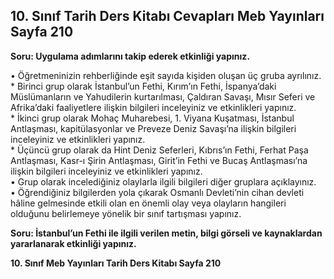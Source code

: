 ## 10. Sınıf Tarih Ders Kitabı Cevapları Meb Yayınları Sayfa 210

**Soru: Uygulama adımlarını takip ederek etkinliği yapınız.**

• Öğretmeninizin rehberliğinde eşit sayıda kişiden oluşan üç gruba ayrılınız.  
 \* Birinci grup olarak İstanbul’un Fethi, Kırım’ın Fethi, İspanya’daki Müslümanların ve Yahudilerin kurtarılması, Çaldıran Savaşı, Mısır Seferi ve Afrika’daki faaliyetlere ilişkin bilgileri inceleyiniz ve etkinlikleri yapınız.  
 \* İkinci grup olarak Mohaç Muharebesi, 1. Viyana Kuşatması, İstanbul Antlaşması, kapitülasyonlar ve Preveze Deniz Savaşı’na ilişkin bilgileri inceleyiniz ve etkinlikleri yapınız.  
 \* Üçüncü grup olarak da Hint Deniz Seferleri, Kıbrıs’ın Fethi, Ferhat Paşa Antlaşması, Kasr-ı Şirin Antlaşması, Girit’in Fethi ve Bucaş Antlaşması’na ilişkin bilgileri inceleyiniz ve etkinlikleri yapınız.  
 • Grup olarak incelediğiniz olaylarla ilgili bilgileri diğer gruplara açıklayınız.  
 • Öğrendiğiniz bilgilerden yola çıkarak Osmanlı Devleti’nin cihan devleti hâline gelmesinde etkili olan en önemli olay veya olayların hangileri olduğunu belirlemeye yönelik bir sınıf tartışması yapınız.

**Soru: İstanbul’un Fethi ile ilgili verilen metin, bilgi görseli ve kaynaklardan yararlanarak etkinliği yapınız.**

**10. Sınıf Meb Yayınları Tarih Ders Kitabı Sayfa 210**